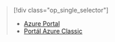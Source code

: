 > [!div class="op_single_selector"]
> * [Azure Portal](../articles/storage/storage-enable-and-view-metrics.md)
> * [Portál Azure Classic](../articles/storage/storage-enable-and-view-metrics-classic-portal.md)
> 
> 



<!--HONumber=Jan17_HO3-->


